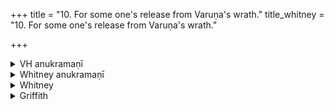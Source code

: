 +++
title = "10. For some one's release from Varuṇa's wrath."
title_whitney = "10. For some one's release from Varuṇa's wrath."

+++

<details><summary>VH anukramaṇī</summary>

पाप -विमोचनम्।  
१-४ अथर्वा। १ असुरः, २-४ वरुणः। त्रिष्टुप्, ३ ककुम्मती अनुष्टुप्, ४ अनुष्टुप्।
</details>

<details><summary>Whitney anukramaṇī</summary>

[Atharvan.—āsuram, vāruṇam. trāiṣṭubham: 3, 4. anuṣṭubh (3. kakummati).]
</details>



<details><summary>Whitney</summary>

### Comment
Found in Pāipp. i. Used in Kāuś. (25. 37) to accompany lavation of the head in a healing ceremony (for dropsy, comm. and schol.).


### Translations
Translated: Weber, iv. 403; Ludwig, p. 445; Griffith, i. 13; Bloomfield, 11, 241; Weber, Sb. 1897, p. 599, cf. 594 ff.—Cf. Bergaigne-Henry, Manuel, p. 133.
</details>

<details><summary>Griffith</summary>

Absolution of a sinner after intercession with Varuna
</details>
